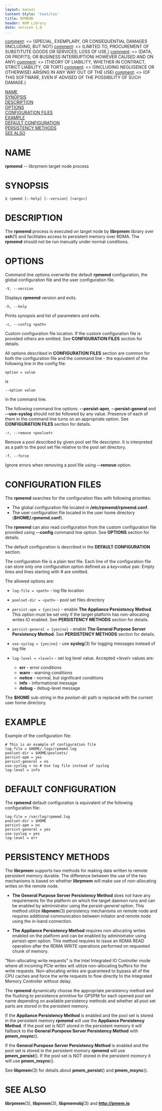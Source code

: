 ```yaml
---
layout: manual
Content-Style: 'text/css'
title: RPMEMD
header: NVM Library
date: version 1.0
...
```


[comment]: <> (Copyright 2016, Intel Corporation)

[comment]: <> (Redistribution and use in source and binary forms, with or without)
[comment]: <> (modification, are permitted provided that the following conditions)
[comment]: <> (are met:)
[comment]: <> (    * Redistributions of source code must retain the above copyright)
[comment]: <> (      notice, this list of conditions and the following disclaimer.)
[comment]: <> (    * Redistributions in binary form must reproduce the above copyright)
[comment]: <> (      notice, this list of conditions and the following disclaimer in)
[comment]: <> (      the documentation and/or other materials provided with the)
[comment]: <> (      distribution.)
[comment]: <> (    * Neither the name of the copyright holder nor the names of its)
[comment]: <> (      contributors may be used to endorse or promote products derived)
[comment]: <> (      from this software without specific prior written permission.)

[comment]: <> (THIS SOFTWARE IS PROVIDED BY THE COPYRIGHT HOLDERS AND CONTRIBUTORS)
[comment]: <> ("AS IS" AND ANY EXPRESS OR IMPLIED WARRANTIES, INCLUDING, BUT NOT)
[comment]: <> (LIMITED TO, THE IMPLIED WARRANTIES OF MERCHANTABILITY AND FITNESS FOR)
[comment]: <> (A PARTICULAR PURPOSE ARE DISCLAIMED. IN NO EVENT SHALL THE COPYRIGHT)
[comment]: <> (OWNER OR CONTRIBUTORS BE LIABLE FOR ANY DIRECT, INDIRECT, INCIDENTAL,)
[comment]: <> (SPECIAL, EXEMPLARY, OR CONSEQUENTIAL DAMAGES (INCLUDING, BUT NOT)
[comment]: <> (LIMITED TO, PROCUREMENT OF SUBSTITUTE GOODS OR SERVICES; LOSS OF USE,)
[comment]: <> (DATA, OR PROFITS; OR BUSINESS INTERRUPTION) HOWEVER CAUSED AND ON ANY)
[comment]: <> (THEORY OF LIABILITY, WHETHER IN CONTRACT, STRICT LIABILITY, OR TORT)
[comment]: <> ((INCLUDING NEGLIGENCE OR OTHERWISE) ARISING IN ANY WAY OUT OF THE USE)
[comment]: <> (OF THIS SOFTWARE, EVEN IF ADVISED OF THE POSSIBILITY OF SUCH DAMAGE.)

[comment]: <> (rpmemd.1.md -- man page for rpmemd)

[NAME](#name)<br />
[SYNOPSIS](#synopsis)<br />
[DESCRIPTION](#description)<br />
[OPTIONS](#options)<br />
[CONFIGURATION FILES](#configuration-files)<br />
[EXAMPLE](#example)<br />
[DEFAULT CONFIGURATION](#default-configuration)<br />
[PERSISTENCY METHODS](#persistency-methods)<br />
[SEE ALSO](#see-also)<br />


# NAME #

**rpmemd** -- librpmem target node process


# SYNOPSIS #

```
$ rpmemd [--help] [--version] [<args>]
```


# DESCRIPTION #

The **rpmemd** process is executed on target node by **librpmem** library over
**ssh**(1) and facilitates access to persistent memory over RDMA. The **rpmemd**
should not be run manually under normal conditions.


# OPTIONS #

Command line options overwrite the default **rpmemd** configuration, the global
configuration file and the user configuration file.

`-V, --version`

Displays **rpmemd** version and exits.

`-h, --help`

Prints synopsis and list of parameters and exits.

`-c, --config <path>`

Custom configuration file location. If the custom configuration file is
provided others are omitted. See **CONFIGURATION FILES**
section for details.

All options described in **CONFIGURATION FILES** section are
common for both the configuration file and the command line - the  equivalent
of the following line in the config file:

`option = value`

is

`--option value`

in the command line.

The following command line options: **--persist-apm**, **--persist-general**
and **--use-syslog** should not be followed by any value. Presence of each of them
in the command line turns on an appropriate option.
See **CONFIGURATION FILES** section for details.

`-r, --remove <poolset>`

Remove a pool described by given pool set file descriptor. It is interpreted
as a path to the pool set file relative to the pool set directory.

`-f, --force`

Ignore errors when removing a pool file using **--remove** option.

# CONFIGURATION FILES #

The **rpmemd** searches for the configuration files with following priorities:

+ The global configuration file located in **/etc/rpmemd/rpmemd.conf**.
+ The user configuration file located in the user home directory
  (**$HOME/.rpmemd.conf**).

The **rpmemd** can also read configuration from the custom configuration file
provided using **--config** command line option. See **OPTIONS**
section for details.

The default configuration is described in the
**DEFAULT CONFIGURATION** section.

The configuration file is a plain text file. Each line of the configuration file
can store only one configuration option defined as a *key=value* pair. Empty
lines and lines starting with *#* are omitted.

The allowed options are:

+ `log-file = <path>` - log file location

+ `poolset-dir = <path>` - pool set files directory

+ `persist-apm = {yes|no}` - enable **The Appliance Persistency Method**. This
  option must be set only if the target platform has non-allocating writes IO
  enabled. See **PERSISTENCY METHODS** section for details.

+ `persist-general = {yes|no}` - enable **The General Purpose Server Persistency
  Method**. See **PERSISTENCY METHODS** section for details.

+ `use-syslog = {yes|no}` - use **syslog**(3) for logging messages instead of log
  file

+ `log-level = <level>` - set log level value. Accepted *\<level\>* values are:

  + **err** - error conditions
  + **warn** - warning conditions
  + **notice** - normal, but significant conditions
  + **info** - informational message
  + **debug** - debug-level message

The **$HOME** sub-string in the *poolset-dir* path is replaced with the current user
home directory.


# EXAMPLE #

Example of the configuration file:

```
# This is an example of configuration file
log-file = $HOME/.logs/rpmemd.log
poolset-dir = $HOME/poolsets/
persist-apm = yes
persist-general = no
use-syslog = no # Use log file instead of syslog
log-level = info
```


# DEFAULT CONFIGURATION #

The **rpmemd** default configuration is equivalent of the following
configuration file:

```
log-file = /var/log/rpmemd.log
poolset-dir = $HOME
persist-apm = no
persist-general = yes
use-syslog = yes
log-level = err
```


# PERSISTENCY METHODS #

The **librpmem** supports two methods for making data written to remote
persistent memory durable. The difference between the use of the two mechanisms
is based on whether **librpmem** will make use of non-allocating writes on the
remote node.

+ **The General Purpose Server Persistency Method** does not have any
requirements for the platform on which the target daemon runs and can be enabled
by administrator using the *persist-general* option. This method utilize
**libpmem**(3) persistency mechanisms on remote node and requires additional
communication between initiator and remote node using the in-band connection.

+ **The Appliance Persistency Method** requires non-allocating writes enabled on
the platform and can be enabled by administrator using *persist-apm* option.
This method requires to issue an RDMA READ operation after the RDMA WRITE
operations performed on requested chunk of memory.

"Non-allocating write requests" is the Intel Integrated IO Controller mode
where all incoming PCIe writes will utilize non-allocating buffers for the write
requests. Non-allocating writes are guaranteed to bypass all of the CPU caches
and force the write requests to flow directly to the Integrated Memory
Controller without delay.

The **rpmemd** dynamically choose the appropriate persistency method and the
flushing to persistence primitive for GPSPM for each opened pool set name
depending on available persistency methods and whether all pool set parts are
stored in the persistent memory.

If the **Appliance Persistency Method** is enabled and the pool set is stored
in the persistent memory **rpmemd** will use the **Appliance Persistency
Method**. If the pool set is NOT stored in the persistent memory it will
fallback to the **General Puropose Server Persistency Method** with
**pmem_msync**().

If the **General Puropose Server Persistency Method** is enabled and the pool
set is stored in the persistent momory **rpmemd** will use **pmem_persist**().
If the pool set is NOT stored in the persistent momory it will use
**pmem_msync**().

See **libpmem**(3) for details about **pmem_persist**() and **pmem_msync**().

# SEE ALSO #

**librpmem**(3), **libpmem**(3), **libpmemobj**(3)
and **<http://pmem.io>**
